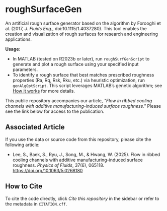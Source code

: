 # roughSurfaceGen

An artificial rough surface generator based on the algorithm by Forooghi et al. (2017, *J. Fluids Eng.*, doi:10.1115/1.4037280). This tool enables the creation and visualization of rough surfaces for research and engineering applications.

**Usage:**  
- In MATLAB (tested on R2023b or later), run `roughSurfGenScript` to generate and plot a rough surface using your specified input parameters.
- To identify a rough surface that best matches prescribed roughness properties (Ra, Rq, Rsk, Rku, etc.) via heuristic optimization, run `genAlgOptScript`. This script leverages MATLAB’s genetic algorithm; see [How it works](https://www.mathworks.com/help/gads/how-the-genetic-algorithm-works.html) for more details.

This public repository accompanies our article, *"Flow in ribbed cooling channels with additive manufacturing-induced surface roughness."* Please see the link below for access to the publication.

## Associated Article

If you use the data or source code from this repository, please cite the following article:

- Lee, S., Baek, S., Ryu, J., Song, M., & Hwang, W. (2025). Flow in ribbed cooling channels with additive manufacturing-induced surface roughness. *Physics of Fluids*, 37(6), 065118. https://doi.org/10.1063/5.0268180

## How to Cite

To cite the code directly, click *Cite this repository* in the sidebar or refer to the metadata in `CITATION.cff`.
